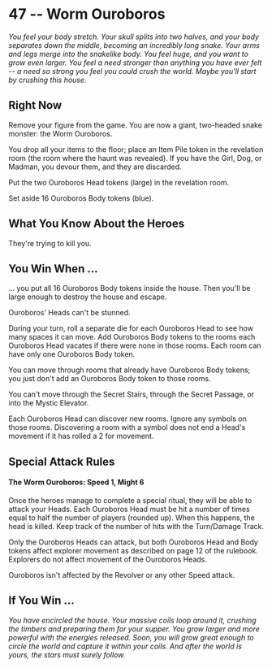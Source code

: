 # 47 -- Worm Ouroboros

_You feel your body stretch. Your skull splits into two halves, and your body separates down the middle, becoming an incredibly long snake. Your arms and legs merge into the snakelike body. You feel huge, and you want to grow even larger. You feel a need stronger than anything you have ever felt -- a need so strong you feel you could crush the world. Maybe you'll start by crushing this house._

## Right Now

Remove your figure from the game. You are now a giant, two-headed snake monster: the Worm Ouroboros.

You drop all your items to the floor; place an Item Pile token in the revelation room (the room where the haunt was revealed). If you have the Girl, Dog, or Madman, you devour them, and they are discarded.

Put the two Ouroboros Head tokens (large) in the revelation room.

Set aside 16 Ouroboros Body tokens (blue).

## What You Know About the Heroes

They're trying to kill you.

## You Win When ...

... you put all 16 Ouroboros Body tokens inside the house. Then you'll be large enough to destroy the house and escape.

Ouroboros' Heads can't be stunned.

During your turn, roll a separate die for each Ouroboros Head to see how many spaces it can move. Add Ouroboros Body tokens to the rooms each Ouroboros Head vacates if there were none in those rooms. Each room can have only one Ouroboros Body token.

You can move through rooms that already have Ouroboros Body tokens; you just don't add an Ouroboros Body token to those rooms.

You can't move through the Secret Stairs, through the Secret Passage, or into the Mystic Elevator.

Each Ouroboros Head can discover new rooms. Ignore any symbols on those rooms. Discovering a room with a symbol does not end a Head's movement if it has rolled a 2 for movement.

## Special Attack Rules

#### The Worm Ouroboros: Speed 1, Might 6

Once the heroes manage to complete a special ritual, they will be able to attack your Heads. Each Ouroboros Head must be hit a number of times equal to half the number of players (rounded up). When this happens, the head is killed. Keep track of the number of hits with the Turn/Damage Track.

Only the Ouroboros Heads can attack, but both Ouroboros Head and Body tokens affect explorer movement as described on page 12 of the rulebook. Explorers do not affect movement of the Ouroboros Heads.

Ouroboros isn't affected by the Revolver or any other Speed attack.

## If You Win ...

_You have encircled the house. Your massive coils loop around it, crushing the timbers and preparing them for your supper. You grow larger and more powerful with the energies released. Soon, you will grow great enough to circle the world and capture it within your coils._
_And after the world is yours, the stars must surely follow._
